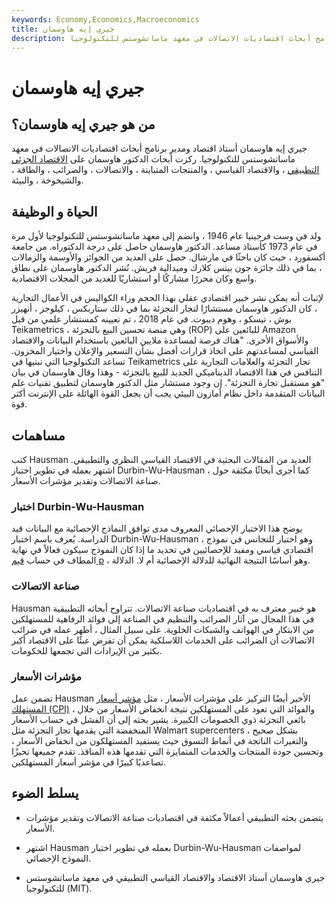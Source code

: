 ```yaml
---
keywords: Economy,Economics,Macroeconomics
title: جيري إيه هاوسمان
description: جيري إيه هاوسمان أستاذ اقتصاد ومدير برنامج أبحاث اقتصاديات الاتصالات في معهد ماساتشوستس للتكنولوجيا.
---
```


# جيري إيه هاوسمان
## من هو جيري إيه هاوسمان؟

جيري إيه هاوسمان أستاذ اقتصاد ومدير برنامج أبحاث اقتصاديات الاتصالات في معهد ماساتشوستس للتكنولوجيا. ركزت أبحاث الدكتور هاوسمان على [الاقتصاد الجزئي التطبيقي](/microeconomics) ، والاقتصاد القياسي ، والمنتجات المتباينة ، والاتصالات ، والضرائب ، والطاقة ، والشيخوخة ، والبيئة.

## الحياة و الوظيفة

ولد في وست فرجينيا عام 1946 ، وانضم إلى معهد ماساتشوستس للتكنولوجيا لأول مرة في عام 1973 كأستاذ مساعد. الدكتور هاوسمان حاصل على درجة الدكتوراه. من جامعة أكسفورد ، حيث كان باحثًا في مارشال. حصل على العديد من الجوائز والأوسمة والزمالات ، بما في ذلك جائزة جون بيتس كلارك وميدالية فريش. نُشر الدكتور هاوسمان على نطاق واسع وكان محررًا مشاركًا أو استشاريًا للعديد من المجلات الاقتصادية.

لإثبات أنه يمكن نشر خبير اقتصادي عقلي بهذا الحجم وراء الكواليس في الأعمال التجارية ، كان الدكتور هاوسمان مستشارًا لتجار التجزئة بما في ذلك ستاربكس ، كيلوجز ، أنهيزر بوش ، تيسكو ، وهوم ديبوت. في عام 2018 ، تم تعيينه كمستشار علمي من قبل Teikametrics ، وهي منصة تحسين البيع بالتجزئة (ROP) للبائعين على Amazon والأسواق الأخرى. "هناك فرصة لمساعدة ملايين البائعين باستخدام البيانات والاقتصاد القياسي لمساعدتهم على اتخاذ قرارات أفضل بشأن التسعير والإعلان واختيار المخزون. تساعد التكنولوجيا التي نبنيها في Teikametrics تجار التجزئة والعلامات التجارية على التنافس في هذا الاقتصاد الديناميكي الجديد للبيع بالتجزئة - وهذا وقال هاوسمان في بيان "هو مستقبل تجارة التجزئة". إن وجود مستشار مثل الدكتور هاوسمان لتطبيق تقنيات علم البيانات المتقدمة داخل نظام أمازون البيئي يجب أن يجعل القوة الهائلة على الإنترنت أكثر قوة.

## مساهمات

كتب Hausman العديد من المقالات البحثية في الاقتصاد القياسي النظري والتطبيقي. اشتهر بعمله في تطوير اختبار Durbin-Wu-Hausman ، كما أجرى أبحاثًا مكثفة حول صناعة الاتصالات وتقدير مؤشرات الأسعار.

### اختبار Durbin-Wu-Hausman

يوضح هذا الاختبار الإحصائي المعروف مدى توافق النماذج الإحصائية مع البيانات قيد الدراسة. يُعرف باسم اختبار Durbin-Wu-Hausman ، وهو اختبار للتجانس في نموذج اقتصادي قياسي ومفيد للإحصائيين في تحديد ما إذا كان النموذج سيكون فعالاً في نهاية المطاف في حساب [قيم p](/p-value) ، وهو أساسًا النتيجة النهائية للدلالة الإحصائية أم لا. الدلالة.

### صناعة الاتصالات

Hausman هو خبير معترف به في اقتصاديات صناعة الاتصالات. تتراوح أبحاثه التطبيقية في هذا المجال من آثار الضرائب والتنظيم في الصناعة إلى فوائد الرفاهية للمستهلكين من الابتكار في الهواتف والشبكات الخلوية. على سبيل المثال ، أظهر عمله في ضرائب الاتصالات أن الضرائب على الخدمات اللاسلكية يمكن أن تفرض عبئًا على الاقتصاد أكبر بكثير من الإيرادات التي تجمعها للحكومات.

### مؤشرات الأسعار

تضمن عمل Hausman الأخير أيضًا التركيز على مؤشرات الأسعار ، مثل [مؤشر أسعار المستهلك (CPI)](/consumerpriceindex) ، والفوائد التي تعود على المستهلكين نتيجة انخفاض الأسعار من خلال بائعي التجزئة ذوي الخصومات الكبيرة. يشير بحثه إلى أن الفشل في حساب الأسعار المنخفضة التي يقدمها تجار التجزئة مثل Walmart supercenters بشكل صحيح ، والتغيرات الناتجة في أنماط التسوق حيث يستفيد المستهلكون من انخفاض الأسعار ، وتحسين جودة المنتجات والخدمات المتمايزة التي تقدمها هذه المنافذ. تقدم جميعها تحيزًا تصاعديًا كبيرًا في مؤشر أسعار المستهلكين.

## يسلط الضوء

- يتضمن بحثه التطبيقي أعمالاً مكثفة في اقتصاديات صناعة الاتصالات وتقدير مؤشرات الأسعار.

- اشتهر Hausman بعمله في تطوير اختبار Durbin-Wu-Hausman لمواصفات النموذج الإحصائي.

- جيري هاوسمان أستاذ الاقتصاد والاقتصاد القياسي التطبيقي في معهد ماساتشوستس للتكنولوجيا (MIT).

